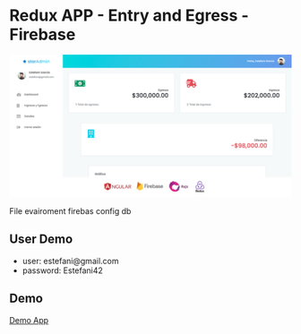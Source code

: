 # Redux APP - Entry and Egress - Firebase 

![alt text](https://raw.githubusercontent.com/valenzuela21/redux-app-entry-egress/main/screenshot.jpg)

File evairoment firebas config db

## User Demo
<ul>
  <li>user: estefani@gmail.com</li>
  <li>password: Estefani42</li>
  </ul>



## Demo
[Demo App](https://ingreso-egreso-app-c36a9.firebaseapp.com/)

